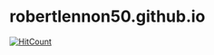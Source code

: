 # robertlennon50.github.io

[![HitCount](http://hits.dwyl.com/robertlennon50/robertlennon50.github.io.svg)](http://hits.dwyl.com/robertlennon50/robertlennon50.github.io)
